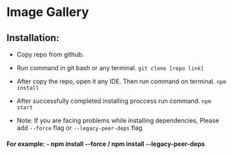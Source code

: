 # Image Gallery

## Installation:
- Copy repo from github. 
- Run command in git bash or any terminal. `git clone [repo link]`
- After copy the repo, open it any IDE. Then run command on terminal. `npm install`
- After successfully completed installing proccess run command. `npm start`

- Note: If you are facing problems while installing dependencies, Please add  `--force` flag or `--legacy-peer-deps` flag
#### For example: - npm install --force / npm install --legacy-peer-deps

